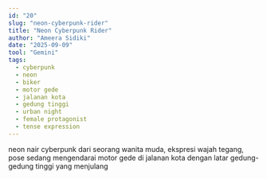 ```yaml
---
id: "20"
slug: "neon-cyberpunk-rider"
title: "Neon Cyberpunk Rider"
author: "Ameera Sidiki"
date: "2025-09-09"
tool: "Gemini"
tags:
  - cyberpunk
  - neon
  - biker
  - motor gede
  - jalanan kota
  - gedung tinggi
  - urban night
  - female protagonist
  - tense expression
---
```


neon nair cyberpunk dari seorang wanita muda, ekspresi wajah tegang, pose sedang mengendarai motor gede di jalanan kota dengan latar gedung-gedung tinggi yang menjulang
